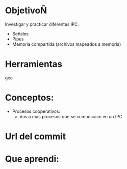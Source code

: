 # ObjetivoÑ
Investigar y practicar diferentes IPC.
+ Señales
+ Pipes
+ Memoria compartida (archivos mapeados a memoria)

# Herramientas
gcc

# Conceptos:

+ Procesos cooperativos:
  + dos o mas procesos que se comunicacn en un IPC
  
# Url del commit

# Que aprendi:

